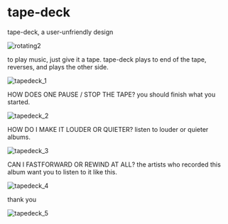 # tape-deck
tape-deck, a user-unfriendly design

![rotating2](https://github.com/jareklupinski/tape-deck/assets/2049284/5d65ea3b-a821-443e-8f9f-23ac4459a8b3)

to play music, just give it a tape.
tape-deck plays to end of the tape,
reverses, and plays the other side.

![tapedeck_1](https://github.com/jareklupinski/tape-deck/assets/2049284/8ea17822-6b9a-4639-82fd-37db6a7c2aa3)

HOW DOES ONE PAUSE / STOP THE TAPE?
you should finish what you started.

![tapedeck_2](https://github.com/jareklupinski/tape-deck/assets/2049284/c6e9211b-5275-42c8-8adc-348899c303ea)

HOW DO I MAKE IT LOUDER OR QUIETER?
listen to louder or quieter albums.

![tapedeck_3](https://github.com/jareklupinski/tape-deck/assets/2049284/0881f28f-1417-4fb8-9be2-fda80280df25)

CAN I FASTFORWARD OR REWIND AT ALL?
the artists who recorded this album
want you to listen to it like this.

![tapedeck_4](https://github.com/jareklupinski/tape-deck/assets/2049284/f671a059-d3f2-446e-beda-9c7d3ae0c6dd)

thank you

![tapedeck_5](https://github.com/jareklupinski/tape-deck/assets/2049284/236c66be-9675-4926-ac38-19e10e4343b4)
